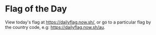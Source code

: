 # Flag of the Day

View today's flag at https://dailyflag.now.sh/, or go to a particular flag by the country code,
e.g: https://dailyflag.now.sh/au.

